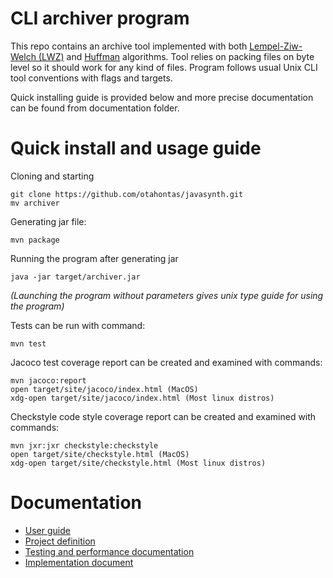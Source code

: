 # CLI archiver program

This repo contains an archive tool implemented with both [Lempel-Ziw-Welch (LWZ)](https://en.wikipedia.orga/wiki/Lempel–Ziv–Welch) and [Huffman](https://en.wikipedia.org/wiki/Huffman_coding) algorithms. Tool relies on packing files on byte level so it should work for any kind of files. Program follows usual Unix CLI tool conventions with flags and targets. 

Quick installing guide is provided below and more precise documentation can be found from documentation folder. 

# Quick install and usage guide

Cloning and starting
```
git clone https://github.com/otahontas/javasynth.git
mv archiver
```

Generating jar file:
```
mvn package
```

Running the program after generating jar
```
java -jar target/archiver.jar
```
*(Launching the program without parameters gives unix type guide for using the program)*

Tests can be run with command:
```
mvn test
```

Jacoco test coverage report can be created and examined with commands:
```
mvn jacoco:report
open target/site/jacoco/index.html (MacOS)
xdg-open target/site/jacoco/index.html (Most linux distros)
```

Checkstyle code style coverage report can be created and examined with commands:
```
mvn jxr:jxr checkstyle:checkstyle
open target/site/checkstyle.html (MacOS)
xdg-open target/site/checkstyle.html (Most linux distros)
```

# Documentation
- [User guide](documentation/guide.md)
- [Project definition](documentation/definition.md)
- [Testing and performance documentation](documentation/testingandperformance.md)
- [Implementation document](documentation/implementation.md)
